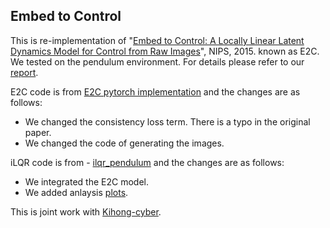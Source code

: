## Embed to Control

This is re-implementation of "[Embed to Control: A Locally Linear Latent Dynamics Model for Control from Raw Images](https://arxiv.org/abs/1506.07365)", NIPS, 2015.
known as E2C. We tested on the pendulum environment. For details please refer to our [report](./report.pdf). 


E2C code is from [E2C pytorch implementation](https://github.com/tung-nd/E2C-pytorch) and the changes are as follows:

- We changed the consistency loss term. There is a typo in the original paper.
- We changed the code of generating the images.

iLQR code is from - [ilqr_pendulum](https://github.com/ipab-rad/ilqr_pendulum) and the changes are as follows:

- We integrated the E2C model.
- We added anlaysis [plots](./E2C_model_visualize.ipynb).

This is joint work with [Kihong-cyber](https://github.com/Kihong-cyber).

